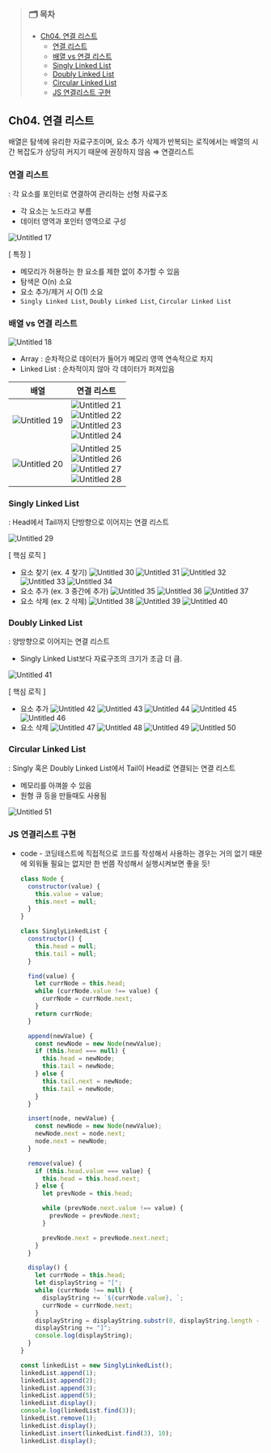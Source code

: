 > ### 🗂️ 목차
>
> - [Ch04. 연결 리스트](#ch04-연결-리스트)
>   - [연결 리스트](#연결-리스트)
>   - [배열 vs 연결 리스트](#배열-vs-연결-리스트)
>   - [Singly Linked List](#singly-linked-list)
>   - [Doubly Linked List](#doubly-linked-list)
>   - [Circular Linked List](#circular-linked-list)
>   - [JS 연결리스트 구현](#js-연결리스트-구현)

## Ch04. 연결 리스트

배열은 탐색에 유리한 자료구조이며, 요소 추가 삭제가 반복되는 로직에서는 배열의 시간 복잡도가 상당히 커지기 때문에 권장하지 않음
⇒ 연결리스트

### 연결 리스트

\: 각 요소를 포인터로 연결하여 관리하는 선형 자료구조

- 각 요소는 노드라고 부름
- 데이터 영역과 포인터 영역으로 구성

![Untitled 17](https://github.com/pipisebastian/algorithm-study/assets/78250089/05064ea9-272a-416e-aaed-59bd82cd6f62)

[ 특징 ]

- 메모리가 허용하는 한 요소를 제한 없이 추가할 수 있음
- 탐색은 O(n) 소요
- 요소 추가/제거 시 O(1) 소요
- `Singly Linked List`, `Doubly Linked List`, `Circular Linked List`

### 배열 vs 연결 리스트

![Untitled 18](https://github.com/pipisebastian/algorithm-study/assets/78250089/c8f98fe3-6640-456d-9aea-3419df678ef6)

- Array : 순차적으로 데이터가 들어가 메모리 영역 연속적으로 차지
- Linked List : 순차적이지 않아 각 데이터가 퍼져있음

|                                                         배열                                                          |                                                                                                                                                                                                                                                연결 리스트                                                                                                                                                                                                                                                |
| :-------------------------------------------------------------------------------------------------------------------: | :-------------------------------------------------------------------------------------------------------------------------------------------------------------------------------------------------------------------------------------------------------------------------------------------------------------------------------------------------------------------------------------------------------------------------------------------------------------------------------------------------------: |
| ![Untitled 19](https://github.com/pipisebastian/algorithm-study/assets/78250089/a82330dd-934c-484d-bf89-2f14897574ce) | ![Untitled 21](https://github.com/pipisebastian/algorithm-study/assets/78250089/96e605c7-54ee-4a34-895d-d1dd1e3a2011) <br/> ![Untitled 22](https://github.com/pipisebastian/algorithm-study/assets/78250089/f022c090-bc7a-4832-8fa8-091548abc2b3) <br/> ![Untitled 23](https://github.com/pipisebastian/algorithm-study/assets/78250089/14e08be1-7fd2-4fac-a2ca-d60f69e2addb) <br/> ![Untitled 24](https://github.com/pipisebastian/algorithm-study/assets/78250089/06a6987e-d816-4feb-be06-2b45e0c4fa6c) |
| ![Untitled 20](https://github.com/pipisebastian/algorithm-study/assets/78250089/33b4a4fc-5866-45d1-9f89-eed02a69dc83) |  ![Untitled 25](https://github.com/pipisebastian/algorithm-study/assets/78250089/fa99eb6a-0277-4ae8-ad3d-e193cb5f599f)<br/> ![Untitled 26](https://github.com/pipisebastian/algorithm-study/assets/78250089/d543efb3-ec8e-44ed-9416-dc1409f1bf2a)<br/> ![Untitled 27](https://github.com/pipisebastian/algorithm-study/assets/78250089/b51116c9-e55e-4d55-b02b-93147620e975)<br/> ![Untitled 28](https://github.com/pipisebastian/algorithm-study/assets/78250089/5a47b43e-d369-4646-9d93-6e899a98134f)   |

### Singly Linked List

: Head에서 Tail까지 단방향으로 이어지는 연결 리스트

![Untitled 29](https://github.com/pipisebastian/algorithm-study/assets/78250089/a1e99249-4c04-4219-95d7-6fcce08f2eaa)

[ 핵심 로직 ]

- 요소 찾기 (ex. 4 찾기)
  ![Untitled 30](https://github.com/pipisebastian/algorithm-study/assets/78250089/71cf2724-6f56-4d43-b1db-f943487a0259)
  ![Untitled 31](https://github.com/pipisebastian/algorithm-study/assets/78250089/5ff5f628-2821-4551-b6a7-b8a03f4c8015)
  ![Untitled 32](https://github.com/pipisebastian/algorithm-study/assets/78250089/312499c1-e64c-4bb5-922e-5e3b489bb345)
  ![Untitled 33](https://github.com/pipisebastian/algorithm-study/assets/78250089/ec99ff2a-8a7a-4f5f-bc1f-f11f86713c24)
  ![Untitled 34](https://github.com/pipisebastian/algorithm-study/assets/78250089/34a297e0-c2d7-4376-a71d-bbbb02a511d3)
- 요소 추가 (ex. 3 중간에 추가)
  ![Untitled 35](https://github.com/pipisebastian/algorithm-study/assets/78250089/d5bbaf51-6d09-43f0-9c80-b28060be255f)
  ![Untitled 36](https://github.com/pipisebastian/algorithm-study/assets/78250089/c8950faa-d066-4d91-b9ca-7dd325bc3577)
  ![Untitled 37](https://github.com/pipisebastian/algorithm-study/assets/78250089/d08a81fa-63bc-4117-9c23-22f24700db5a)
- 요소 삭제 (ex. 2 삭제)
  ![Untitled 38](https://github.com/pipisebastian/algorithm-study/assets/78250089/27685a34-5937-47f2-80d1-f4514405812e)
  ![Untitled 39](https://github.com/pipisebastian/algorithm-study/assets/78250089/b28a8629-bae2-4fa4-a6cb-0af111aa9506)
  ![Untitled 40](https://github.com/pipisebastian/algorithm-study/assets/78250089/da193bab-a804-4826-80e8-4df2c1c645df)

### Doubly Linked List

: 양방향으로 이어지는 연결 리스트

- Singly Linked List보다 자료구조의 크기가 조금 더 큼.

![Untitled 41](https://github.com/pipisebastian/algorithm-study/assets/78250089/71b5e95f-d31f-4281-b9b8-e1e80e781cbb)

[ 핵심 로직 ]

- 요소 추가
  ![Untitled 42](https://github.com/pipisebastian/algorithm-study/assets/78250089/64939cd7-f5bb-4e4b-9907-d4b0a7283e01)
  ![Untitled 43](https://github.com/pipisebastian/algorithm-study/assets/78250089/316a0144-2ad9-4b5a-8e1a-6a5b925ee98f)
  ![Untitled 44](https://github.com/pipisebastian/algorithm-study/assets/78250089/f7769292-ea77-4d4d-9c7c-247e50ad219e)
  ![Untitled 45](https://github.com/pipisebastian/algorithm-study/assets/78250089/d917c2d9-af29-479a-a68d-11b3cd2e95c2)
  ![Untitled 46](https://github.com/pipisebastian/algorithm-study/assets/78250089/fa49f7cf-df0b-4b83-956c-09bd194efb74)
- 요소 삭제
  ![Untitled 47](https://github.com/pipisebastian/algorithm-study/assets/78250089/01db23d2-e496-4f17-b3ca-68826bb6ec0f)
  ![Untitled 48](https://github.com/pipisebastian/algorithm-study/assets/78250089/a2578099-e6c6-4614-a69e-c5a1174a2639)
  ![Untitled 49](https://github.com/pipisebastian/algorithm-study/assets/78250089/5d9f924d-79af-4e77-b3aa-ffea4648515a)
  ![Untitled 50](https://github.com/pipisebastian/algorithm-study/assets/78250089/e1941c56-4588-491f-ae3d-60c1156d03d5)

### Circular Linked List

: Singly 혹은 Doubly Linked List에서 Tail이 Head로 연결되는 연결 리스트

- 메모리를 아껴쓸 수 있음
- 원형 큐 등을 만들때도 사용됨

![Untitled 51](https://github.com/pipisebastian/algorithm-study/assets/78250089/e07bd0bd-9045-442a-9ca7-cae07213ae7b)

### JS 연결리스트 구현

- code - 코딩테스트에 직접적으로 코드를 작성해서 사용하는 경우는 거의 없기 때문에 외워둘 필요는 없지만 한 번쯤 작성해서 실행시켜보면 좋을 듯!

  ```js
  class Node {
    constructor(value) {
      this.value = value;
      this.next = null;
    }
  }

  class SinglyLinkedList {
    constructor() {
      this.head = null;
      this.tail = null;
    }

    find(value) {
      let currNode = this.head;
      while (currNode.value !== value) {
        currNode = currNode.next;
      }
      return currNode;
    }

    append(newValue) {
      const newNode = new Node(newValue);
      if (this.head === null) {
        this.head = newNode;
        this.tail = newNode;
      } else {
        this.tail.next = newNode;
        this.tail = newNode;
      }
    }

    insert(node, newValue) {
      const newNode = new Node(newValue);
      newNode.next = node.next;
      node.next = newNode;
    }

    remove(value) {
      if (this.head.value === value) {
        this.head = this.head.next;
      } else {
        let prevNode = this.head;

        while (prevNode.next.value !== value) {
          prevNode = prevNode.next;
        }

        prevNode.next = prevNode.next.next;
      }
    }

    display() {
      let currNode = this.head;
      let displayString = "[";
      while (currNode !== null) {
        displayString += `${currNode.value}, `;
        currNode = currNode.next;
      }
      displayString = displayString.substr(0, displayString.length - 2);
      displayString += "]";
      console.log(displayString);
    }
  }

  const linkedList = new SinglyLinkedList();
  linkedList.append(1);
  linkedList.append(2);
  linkedList.append(3);
  linkedList.append(5);
  linkedList.display();
  console.log(linkedList.find(3));
  linkedList.remove(1);
  linkedList.display();
  linkedList.insert(linkedList.find(3), 10);
  linkedList.display();
  ```
